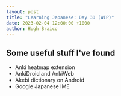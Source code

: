 ```yaml
---
layout: post
title: "Learning Japanese: Day 30 (WIP)"
date: 2023-02-04 12:00:00 +1000
author: Hugh Braico
---
```


## Some useful stuff I've found

* Anki heatmap extension
* AnkiDroid and AnkiWeb
* Akebi dictionary on Android
* Google Japanese IME



